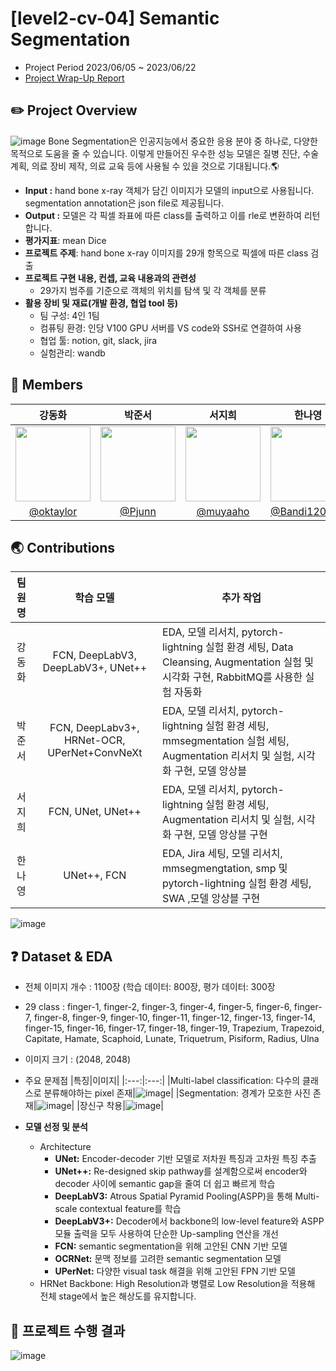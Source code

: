 # [level2-cv-04] Semantic Segmentation

- Project Period 2023/06/05 ~ 2023/06/22
- [Project Wrap-Up Report](https://docs.google.com/document/d/16whBnd3kEIh85_9x-EVk_o5Str8YRGSKWBGfPgsSdV4/edit?usp=sharing)
  
## **✏️** Project Overview

![image](https://github.com/boostcampaitech5/level2_cv_semanticsegmentation-cv-04/assets/76798969/33010c45-f301-43b2-8ec3-b39ef58f1854)
Bone Segmentation은 인공지능에서 중요한 응용 분야 중 하나로, 다양한 목적으로 도움을 줄 수 있습니다. 이렇게 만들어진 우수한 성능 모델은 질병 진단, 수술 계획, 의료 장비 제작, 의료 교육 등에 사용될 수 있을 것으로 기대됩니다.🌎

- **Input :** hand bone x-ray 객체가 담긴 이미지가 모델의 input으로 사용됩니다.
segmentation annotation은 json file로 제공됩니다.
- **Output :** 모델은 각 픽셀 좌표에 따른 class를 출력하고 이를 rle로 변환하여 리턴합니다.
- **평가지표**: mean Dice
- **프로젝트 주제**: hand bone x-ray 이미지를 29개 항목으로 픽셀에 따른 class 검출
- **프로젝트 구현 내용, 컨셉, 교육 내용과의 관련성**
    - 29가지 범주를 기준으로 객체의 위치를 탐색 및 각 객체를 분류
- **활용 장비 및 재료(개발 환경, 협업 tool 등)**
    - 팀 구성: 4인 1팀
    - 컴퓨팅 환경: 인당 V100 GPU 서버를 VS code와 SSH로 연결하여 사용
    - 협업 툴: notion, git, slack, jira
    - 실험관리: wandb

## 🙌 Members

| 강동화 | 박준서 | 서지희 | 한나영 |
| :---: | :---: | :---: | :---: |
| <img src = "https://user-images.githubusercontent.com/98503567/235584352-e7b0568f-3699-4b6e-869f-cc675631d74c.png" width="120" height="120"> | <img src = "https://user-images.githubusercontent.com/89245460/234033594-cb90a3c0-f0dc-4218-9e11-2abc8db2be67.png" width="120" height="120"> |<img src = "https://user-images.githubusercontent.com/76798969/234210787-18a54ddb-ae13-4554-960e-6bd45d7905fb.png" width="120" height="120"> |<img src = "https://user-images.githubusercontent.com/76798969/233944944-7ff16045-a005-4e4e-bf59-632766194d7f.png" width="120" height="120" />|
| [@oktaylor](https://github.com/oktaylor) | [@Pjunn](https://github.com/Pjunn) | [@muyaaho](https://github.com/muyaaho) | [@Bandi120424](https://github.com/Bandi120424) |



## **🌏** Contributions



| 팀원명 | 학습 모델 | 추가 작업 |
| :---: | :---: | --- |
| 강동화 | FCN, DeepLabV3, DeepLabV3+, UNet++ | EDA, 모델 리서치, pytorch-lightning 실험 환경 세팅, Data Cleansing, Augmentation 실험 및 시각화 구현, RabbitMQ를 사용한 실험 자동화 |
| 박준서 | FCN, DeepLabv3+, HRNet-OCR, UPerNet+ConvNeXt | EDA, 모델 리서치, pytorch-lightning 실험 환경 세팅, mmsegmentation 실험 세팅, Augmentation 리서치 및 실험, 시각화  구현, 모델 앙상블 |
| 서지희 | FCN, UNet, UNet++ | EDA, 모델 리서치, pytorch-lightning 실험 환경 세팅, Augmentation 리서치 및 실험, 시각화 구현, 모델 앙상블 구현 |
| 한나영 | UNet++, FCN | EDA, Jira 세팅, 모델 리서치, mmsegmengtation, smp 및 pytorch-lightning 실험 환경 세팅, SWA ,모델 앙상블 구현 |

![image](https://github.com/boostcampaitech5/level2_cv_semanticsegmentation-cv-04/assets/76798969/ec2ffb58-48fd-4e16-9750-c38799d16c37)


## **❓** Dataset & EDA


- 전체 이미지 개수 : 1100장 (학습 데이터: 800장, 평가 데이터: 300장
- 29 class : finger-1, finger-2, finger-3, finger-4, finger-5, finger-6, finger-7, finger-8, finger-9, finger-10, finger-11, finger-12, finger-13, finger-14, finger-15, finger-16, finger-17, finger-18, finger-19, Trapezium, Trapezoid, Capitate, Hamate, Scaphoid, Lunate, Triquetrum, Pisiform, Radius, Ulna
- 이미지 크기 : (2048, 2048)
- 주요 문제점
  |특징|이미지|
  |:---:|:---:|
  |Multi-label classification: 다수의 클래스로 분류해야하는 pixel 존재|![image](https://github.com/boostcampaitech5/level2_cv_semanticsegmentation-cv-04/assets/76798969/69ee56b6-6707-431a-9af1-151477df999b)|
  |Segmentation: 경계가 모호한 사진 존재|![image](https://github.com/boostcampaitech5/level2_cv_semanticsegmentation-cv-04/assets/76798969/8b1f861c-ccc7-4ba7-af34-b254761eed40)|
  |장신구 착용|![image](https://github.com/boostcampaitech5/level2_cv_semanticsegmentation-cv-04/assets/76798969/3b3ebc46-08a7-4b7a-8488-afd9b3a6bfc7)|

- **모델 선정 및 분석**
    - Architecture 
      - **UNet:** Encoder-decoder 기반 모델로 저차원 특징과 고차원 특징 추출
      - **UNet++:** Re-designed skip pathway를 설계함으로써 encoder와 decoder 사이에 semantic gap을 줄여 더 쉽고 빠르게 학습
      - **DeepLabV3:** Atrous Spatial Pyramid Pooling(ASPP)을 통해 Multi-scale contextual feature를 학습
      - **DeepLabV3+:** Decoder에서 backbone의 low-level feature와 ASPP 모듈 출력을 모두 사용하여 단순한 Up-sampling 연산을 개선 
      - **FCN:** semantic segmentation을 위해 고안된 CNN 기반 모델
      - **OCRNet:** 문맥 정보를 고려한 semantic segmentation 모델
      - **UPerNet:** 다양한 visual task 해결을 위해 고안된 FPN 기반 모델
    - HRNet Backbone: High Resolution과 병렬로 Low Resolution을 적용해 전체 stage에서 높은 해상도를 유지합니다. 

## **:scroll: 프로젝트 수행 결과**



![image](https://github.com/boostcampaitech5/level2_cv_semanticsegmentation-cv-04/assets/76798969/2fa1b91a-b3c8-4c8f-a0dd-6a7a4254eb3d)

